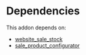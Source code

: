 # Dependencies

This addon depends on:

- [website_sale_stock](https://github.com/bringout/oca-ocb-sale/tree/9c47621e05c4317db98aaea61473df9add3d66b6/odoo-bringout-oca-ocb-website_sale_stock)
- [sale_product_configurator](https://github.com/bringout/oca-ocb-sale/tree/9c47621e05c4317db98aaea61473df9add3d66b6/odoo-bringout-oca-ocb-sale_product_configurator)
